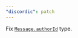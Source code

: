 ```yaml
---
"discordic": patch
---
```


Fix [`Message.authorId`](https://toasteddev.github.io/discordic/api/discordic/class/Message#authorId) type.
